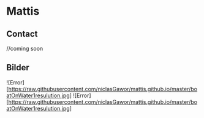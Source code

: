 # Mattis

## Contact

//coming soon

## Bilder
![Error][https://raw.githubusercontent.com/niclasGawor/mattis.github.io/master/boatOnWater1resulution.jpg] ![Error][https://raw.githubusercontent.com/niclasGawor/mattis.github.io/master/boatOnWater1resulution.jpg]
